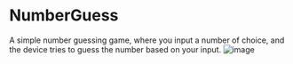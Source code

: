# NumberGuess
A simple number guessing game, where you input a number of choice, and the device tries to guess the number based on your input.
![image](https://user-images.githubusercontent.com/32990212/65633576-6e54db00-dfaa-11e9-90de-f204e8b7ff48.png)
